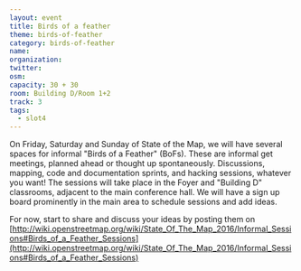 ```yaml
---
layout: event
title: Birds of a feather
theme: birds-of-feather
category: birds-of-feather
name:
organization:
twitter:
osm:
capacity: 30 + 30
room: Building D/Room 1+2
track: 3
tags:
  - slot4
---
```


On Friday, Saturday and Sunday of State of the Map, we will have several spaces for informal "Birds of a Feather" (BoFs). These are informal get meetings, planned ahead or thought up spontaneously. Discussions, mapping, code and documentation sprints, and hacking sessions, whatever you want! The sessions will take place in the Foyer and "Building D" classrooms, adjacent to the main conference hall. We will have a sign up board prominently in the main area to schedule sessions and add ideas.

For now, start to share and discuss your ideas by posting them on [http://wiki.openstreetmap.org/wiki/State_Of_The_Map_2016/Informal_Sessions#Birds_of_a_Feather_Sessions](http://wiki.openstreetmap.org/wiki/State_Of_The_Map_2016/Informal_Sessions#Birds_of_a_Feather_Sessions)
